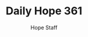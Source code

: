 ---
image: /assets/img/daily-hope-default-artwork.png
title: Daily Hope 361
number: 361
categories:
  - Daily Hope
author: Hope Staff
notes: Daily Hope 361
embed: >-
  <iframe src="https://open.spotify.com/embed/episode/23aa3HxhyfQlpOKAN5Yewr?utm_source=generator" width="400px" height="102px" frameborder=“0" scrolling=“no”></iframe>
---
